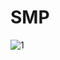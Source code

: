 # SMP
![1](https://user-images.githubusercontent.com/79950504/110573664-fcbd1c80-819e-11eb-86f4-58389748f0ea.PNG)
